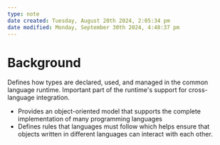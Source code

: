 ```yaml
---
type: note
date created: Tuesday, August 20th 2024, 2:05:34 pm
date modified: Monday, September 30th 2024, 4:48:37 pm
---
```

# Background
Defines how types are declared, used, and managed in the common language runtime.
Important part of the runtime's support for cross-language integration. 
- Provides an object-oriented model that supports the complete implementation of many programming languages
- Defines rules that languages must follow which helps ensure that objects written in different languages can interact with each other.